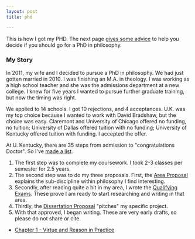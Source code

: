 ```yaml
---
layout: post
title: phd

--- 
```


This is how I got my PHD. The next page [gives some advice](http://circularreason.github.io/phd-how-to) to help you decide if you should go for a PhD in philosophy. 

### My Story  ###

In 2011, my wife and I decided to pursue a PhD in philosophy. We had just gotten married in 2010. I was finishing an M.A. in theology. I was working as a high school teacher and she was the admissions department at a new college. I knew for five years I wanted to pursue further graduate training, but now the timing was right.

We applied to 14 schools. I got 10 rejections, and 4 acceptances. U.K. was my top choice because I wanted to work with David Bradshaw, but the choice was easy. Claremont and University of Chicago offered no funding, no tuition; University of Dallas offered tuition with no funding; University of Kentucky offered tuition with funding. I accepted the offer. 

At U. Kentucky, there are 35 steps from admission to "congratulations Doctor". So I've [made a list](https://docs.google.com/spreadsheets/d/1RqZIRaApZnbUcbipRMALKwz1FTuKLeRoB529OZpdbeA/edit?usp=sharing). 

1. The first step was to complete my coursework. I took 2-3 classes per semester for 2.5 years. 
2. The second step was to do my three proposals. First, the [Area Proposal](https://drive.google.com/file/d/0B0CYQDZ8AWu8eHVtdkY5RVFVbWs/view) explains the sub-discipline within philosophy I find interesting. 
3. Secondly, after reading quite a bit in my area, I wrote the [Qualifying Exams](https://drive.google.com/file/d/0B0CYQDZ8AWu8Y21MZnVxR1g3cFU/view). These prove I am ready to start researching and writing in that area. 
4. Thirdly, the [Dissertation Proposal](https://drive.google.com/file/d/0B0CYQDZ8AWu8ZWpPVG5lS2V4RGM/view) "pitches" my specific project. 
3. With that approved, I began writing. These are very early drafts, so please do not share or cite. 
* [Chapter 1 - Virtue and Reason in Practice](https://drive.google.com/file/d/0B0CYQDZ8AWu8TUVZWkthNFlGMVE/view) 



